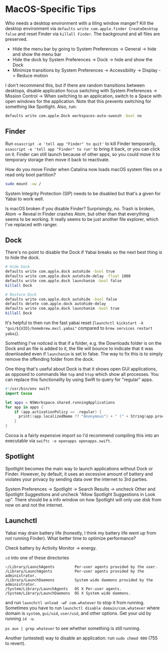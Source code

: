 # MacOS-Specific Tips

Who needs a desktop environment with a tiling window manger?
Kill the desktop environment via 
`defaults write com.apple.finder CreateDesktop false`
and reset Finder via `killall Finder`. 
The background and all files are preserved.

- Hide the menu bar by going to System Preferences -> General -> hide and show the menu bar
- Hide the dock by System Preferences -> Dock -> hide and show the Dock
- Minimize transitions by System Preferences -> Accessibility -> Display -> Reduce motion

I don't recommend this,
but if there are random transitions between desktops, 
disable application focus switching with System Preferences -> Mission Control -> 
When switching to an application, switch to a Space with open windows 
for the application. Note that this prevents switching for something like
Spotlight.
Also, run: 
```bash
defaults write com.apple.Dock workspaces-auto-swoosh -bool no
```

## Finder

Run `osascript -e 'tell app "Finder" to quit'` to kill Finder temporarily, 
`osascript -e 'tell app "Finder" to run'` to bring it back, 
or you can click on it. Finder can still launch because of other apps, 
so you could move it to temporary storage then move it back to reactivate.

How do you move Finder when Catalina now loads 
macOS system files on a read only boot partition?
```bash
sudo mount -uw /
```
System Integrity Protection (SIP) needs to be disabled
but that's a given for Yabai to work well.

Is macOS broken if you disable Finder? Surprisingly, no. 
Trash is broken, Atom -> Reveal in Finder crashes Atom, 
but other than that everything seems to be working. 
It really seems to be just another file explorer, 
which I've replaced with ranger.

## Dock

There's no point to disable the Dock if 
Yabai breaks so the next best thing is to hide the dock.

```bash
# Hide Dock
defaults write com.apple.dock autohide -bool true 
defaults write com.apple.dock autohide-delay -float 1000 
defaults write com.apple.dock launchanim -bool false 
killall Dock

# Restore Dock
defaults write com.apple.dock autohide -bool false 
defaults delete com.apple.dock autohide-delay 
defaults write com.apple.dock launchanim -bool true 
killall Dock
```

It's helpful to then run the fast yabai reset 
(`launchctl kickstart -k "gui/${UID}/homebrew.mxcl.yabai"`
compared to `brew services restart yabai`).

Something I've noticed is that if a folder, 
e.g. the Downloads folder is on the Dock and an file is added to it, 
the file will bounce to indicate that it was downloaded
even if `launchanim` is set to false. 
The way to fix this is to simply remove the offending folder from the dock.

One thing that's useful about Dock is that it shows open GUI applications, 
as opposed to commands like `top` and `htop` which show all processes. 
You can replace this functionality by using Swift to query for "regular" apps.

```swift
#!/usr/bin/env swift
import Cocoa

let apps = NSWorkspace.shared.runningApplications
for app in apps {
    if (app.activationPolicy == .regular) {
      print((app.localizedName ?? "Anonymous") + " (" + String(app.processIdentifier) + ")")
    }
}
```

Cocoa is a fairly expensive import so I'd recommend 
compiling this into an executable via `swiftc -o openapps openapps.swift`.

## Spotlight

Spotlight becomes the main way to launch applications without Dock or Finder. 
However, by default, it uses an excessive amount of battery and 
violates your privacy by sending data over the internet to 3rd parties.

System Preferences -> Spotlight -> Search Results -> uncheck Other and Spotlight Suggestions 
and uncheck "Allow Spotlight Suggestions in Look up".
There should be a info window on how Spotlight 
will only use disk from now on and not the internet.

## Launchctl

Yabai may drain battery life
(honestly, I think my battery life went up from not running Finder). 
What better time to optimize performance?

Check battery by Activity Monitor -> energy.

`cd` into one of these directories

```
~/Library/LaunchAgents         Per-user agents provided by the user.
/Library/LaunchAgents          Per-user agents provided by the administrator.
/Library/LaunchDaemons         System wide daemons provided by the administrator.
/System/Library/LaunchAgents   OS X Per-user agents.
/System/Library/LaunchDaemons  OS X System wide daemons.
```

and run `launchctl unload -wF com.whatever` to stop it from running. 
Sometimes you have to run `launchctl disable domain/com.whatever` 
where domain is `system`, `gui/uid`, `user/uid`, and other options. 
Get your uid by running `id -u`.

`ps aux | grep whatever` to see whether something is still running.

Another (untested) way to disable an application: 
run `sudo chmod 000` (755 to revert).

